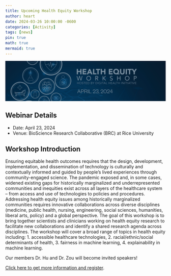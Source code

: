 ```yaml
---
title: Upcoming Health Equity Workshop
author: heart
date: 2024-03-26 10:00:00 -0600
categories: [Activity]
tags: [news]
pin: true
math: true
mermaid: true
---
```


![announcement](/assets/img/activities/workshop04.png)

## Webinar Details
+ Date: April 23, 2024
+ Venue: BioScience Research Collaborative (BRC) at Rice University

## Workshop Introduction
Ensuring equitable health outcomes requires that the design, development, implementation, and dissemination of technology is culturally and contextually informed and guided by people’s lived experiences through community-engaged science. The pandemic exposed and, in some cases, widened existing gaps for historically marginalized and underrepresented communities and inequities exist across all layers of the healthcare system – from access and use of technologies to policies and procedures. Addressing health equity issues among historically marginalized communities requires innovative collaborations across diverse disciplines (medicine, public health, nursing, engineering, social sciences, humanities, liberal arts, policy) and a global perspective. The goal of this workshop is to bring together scientists and clinicians working on health equity research to facilitate new collaborations and identify a shared research agenda across disciplines. The workshop will cover a broad range of topics in health equity including: 1. accessible healthcare technologies, 2. racial/ethnic/social determinants of health, 3. fairness in machine learning, 4. explainability in machine learning.

Our members Dr. Hu and Dr. Zou will become invited speakers!

[Click here to get more information and register](https://dhi.rice.edu/health-equity-workshop).